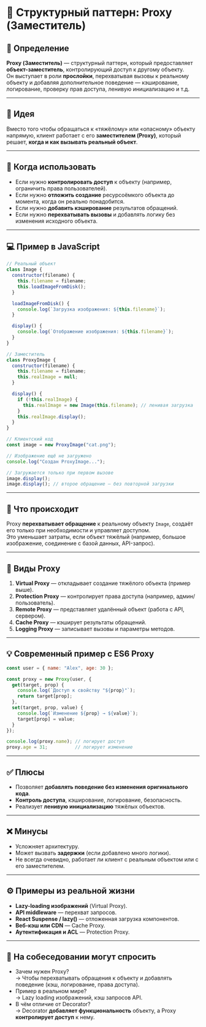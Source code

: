 # 🧱 Структурный паттерн: Proxy (Заместитель)

## 📌 Определение
**Proxy (Заместитель)** — структурный паттерн, который предоставляет **объект-заместитель**, контролирующий доступ к другому объекту.  
Он выступает в роли **прослойки**, перехватывая вызовы к реальному объекту и добавляя дополнительное поведение — кэширование, логирование, проверку прав доступа, ленивую инициализацию и т.д.

---

## 🎯 Идея
Вместо того чтобы обращаться к «тяжёлому» или «опасному» объекту напрямую, клиент работает с его **заместителем (Proxy)**, который решает, **когда и как вызывать реальный объект**.

---

## 🧩 Когда использовать
- Если нужно **контролировать доступ** к объекту (например, ограничить права пользователей).
- Если нужно **отложить создание** ресурсоёмкого объекта до момента, когда он реально понадобится.
- Если нужно **добавить кэширование** результатов обращений.
- Если нужно **перехватывать вызовы** и добавлять логику без изменения исходного объекта.

---

## 💻 Пример в JavaScript

```js
// Реальный объект
class Image {
  constructor(filename) {
    this.filename = filename;
    this.loadImageFromDisk();
  }

  loadImageFromDisk() {
    console.log(`Загрузка изображения: ${this.filename}`);
  }

  display() {
    console.log(`Отображение изображения: ${this.filename}`);
  }
}

// Заместитель
class ProxyImage {
  constructor(filename) {
    this.filename = filename;
    this.realImage = null;
  }

  display() {
    if (!this.realImage) {
      this.realImage = new Image(this.filename); // ленивая загрузка
    }
    this.realImage.display();
  }
}

// Клиентский код
const image = new ProxyImage("cat.png");

// Изображение ещё не загружено
console.log("Создан ProxyImage...");

// Загружается только при первом вызове
image.display();
image.display(); // второе обращение — без повторной загрузки
```

---

## 🧠 Что происходит
Proxy **перехватывает обращение** к реальному объекту `Image`, создаёт его только при необходимости и управляет доступом.  
Это уменьшает затраты, если объект тяжёлый (например, большое изображение, соединение с базой данных, API-запрос).

---

## 🧰 Виды Proxy
1. **Virtual Proxy** — откладывает создание тяжёлого объекта (пример выше).  
2. **Protection Proxy** — контролирует права доступа (например, админ/пользователь).  
3. **Remote Proxy** — представляет удалённый объект (работа с API, сервером).  
4. **Cache Proxy** — кэширует результаты обращений.  
5. **Logging Proxy** — записывает вызовы и параметры методов.

---

## 💡 Современный пример с ES6 Proxy

```js
const user = { name: "Alex", age: 30 };

const proxy = new Proxy(user, {
  get(target, prop) {
    console.log(`Доступ к свойству "${prop}"`);
    return target[prop];
  },
  set(target, prop, value) {
    console.log(`Изменение ${prop} → ${value}`);
    target[prop] = value;
  }
});

console.log(proxy.name); // логирует доступ
proxy.age = 31;          // логирует изменение
```

---

## ✅ Плюсы
- Позволяет **добавлять поведение без изменения оригинального кода**.  
- **Контроль доступа**, кэширование, логирование, безопасность.  
- Реализует **ленивую инициализацию** тяжёлых объектов.

---

## ❌ Минусы
- Усложняет архитектуру.  
- Может вызвать **задержки** (если добавлено много логики).  
- Не всегда очевидно, работает ли клиент с реальным объектом или с его заместителем.

---

## ⚙️ Примеры из реальной жизни
- **Lazy-loading изображений** (Virtual Proxy).  
- **API middleware** — перехват запросов.  
- **React Suspense / lazy()** — отложенная загрузка компонентов.  
- **Веб-кэш или CDN** — Cache Proxy.  
- **Аутентификация и ACL** — Protection Proxy.

---

## 💬 На собеседовании могут спросить
- Зачем нужен Proxy?  
  → Чтобы перехватывать обращения к объекту и добавлять поведение (кэш, логирование, права доступа).  
- Пример в реальном мире?  
  → Lazy loading изображений, кэш запросов API.  
- В чём отличие от Decorator?  
  → Decorator **добавляет функциональность** объекту, а Proxy **контролирует доступ** к нему.